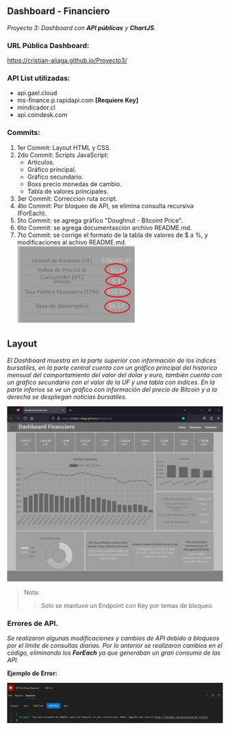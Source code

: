 ## Dashboard - Financiero
*Proyecto 3: Dashboard con **API públicas** y **ChartJS**.*
### URL Pública Dashboard:
<https://cristian-aliaga.github.io/Proyecto3/>
### API List utilizadas:
- api.gael.cloud
- ms-finance.p.rapidapi.com **[Requiere Key]**
- mindicador.cl
- api.coindesk.com

### Commits: 

1. 1er Commit: Layout HTML y CSS.
2. 2do Commit: Scripts JavaScript:
    - Articulos.
    - Gráfico principal.
    - Gráfico secundario.
    - Boxs precio monedas de cambio. 
    - Tabla de valores principales.
3. 3er Commit: Correccion ruta script.
4. 4to Commit: Por bloqueo de API, se elimina consulta recursiva (ForEach). 
5. 5to Commit: se agrega gráfico "Doughnut - Bitcoint Price". 
6. 6to Commit: se agrega documentasción archivo README.md. 
7. 7to Commit: se corrige el formato de la tabla de valores de $ a %, y modificaciones al achivo README.md.  
![Error](./docs/error_valores.png)

## Layout
*El Dashboard muestra en la parte superior con información de los indices bursatiles, en la parte central cuenta con un gráfico principal del historico mensual del comportamiento del valor del dolar y euro, también cuenta con un gráfico secundario con el valor de la UF y una tabla con indices. En la parte inferios se ve un gráfico con información del precio de Bitcoin y a la derecha se despliegan noticias bursatiles.*

![layout](./docs/dashboard.png)

>Nota:
>>Solo se mantuvo un Endpoint con Key por temas de bloqueo.

### Errores de API.
*Se realizaron algunas modificaciones y cambios de API debido a bloqueos por el límite de consultas diarias.*
*Por lo anterior se realizaron cambios en el código, eliminando los **ForEach** ya que generaban un gran consumo de las API.*

**Ejemplo de Error:**

![ErrorAPI](./docs/error_api.png)
